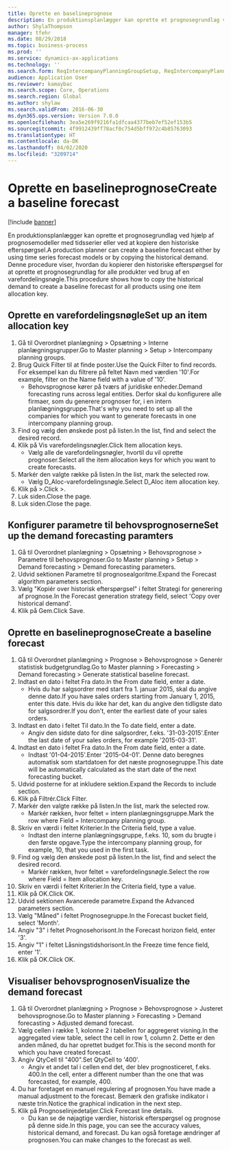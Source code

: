 ```yaml
---
title: Oprette en baselineprognose
description: En produktionsplanlægger kan oprette et prognosegrundlag ved hjælp af prognosemodeller med tidsserier eller ved at kopiere den historiske efterspørgsel.
author: ShylaThompson
manager: tfehr
ms.date: 08/29/2018
ms.topic: business-process
ms.prod: ''
ms.service: dynamics-ax-applications
ms.technology: ''
ms.search.form: ReqIntercompanyPlanningGroupSetup, ReqIntercompanyPlanningGroupAllocKeys, ReqDemPlanForecastParameters, ReqDemPlanCreateForecastDialog, SysQueryForm, ReqDemPlanForecastViewer
audience: Application User
ms.reviewer: kamaybac
ms.search.scope: Core, Operations
ms.search.region: Global
ms.author: shylaw
ms.search.validFrom: 2016-06-30
ms.dyn365.ops.version: Version 7.0.0
ms.openlocfilehash: 3ea5e269f9216fa1dfcaa4377beb7ef52ef153b5
ms.sourcegitcommit: 4f9912439ff78acf0c754d5bff972c4b85763093
ms.translationtype: HT
ms.contentlocale: da-DK
ms.lasthandoff: 04/02/2020
ms.locfileid: "3209714"
---
```

# <a name="create-a-baseline-forecast"></a><span data-ttu-id="4cd64-103">Oprette en baselineprognose</span><span class="sxs-lookup"><span data-stu-id="4cd64-103">Create a baseline forecast</span></span>

[!include [banner](../../includes/banner.md)]

<span data-ttu-id="4cd64-104">En produktionsplanlægger kan oprette et prognosegrundlag ved hjælp af prognosemodeller med tidsserier eller ved at kopiere den historiske efterspørgsel.</span><span class="sxs-lookup"><span data-stu-id="4cd64-104">A production planner can create a baseline forecast either by using time series forecast models or by copying the historical demand.</span></span> <span data-ttu-id="4cd64-105">Denne procedure viser, hvordan du kopierer den historiske efterspørgsel for at oprette et prognosegrundlag for alle produkter ved brug af en varefordelingsnøgle.</span><span class="sxs-lookup"><span data-stu-id="4cd64-105">This procedure shows how to copy the historical demand to create a baseline forecast for all products using one item allocation key.</span></span> 


## <a name="set-up-an-item-allocation-key"></a><span data-ttu-id="4cd64-106">Oprette en varefordelingsnøgle</span><span class="sxs-lookup"><span data-stu-id="4cd64-106">Set up an item allocation key</span></span>
1. <span data-ttu-id="4cd64-107">Gå til Overordnet planlægning > Opsætning > Interne planlægningsgrupper.</span><span class="sxs-lookup"><span data-stu-id="4cd64-107">Go to Master planning > Setup > Intercompany planning groups.</span></span>
2. <span data-ttu-id="4cd64-108">Brug Quick Filter til at finde poster.</span><span class="sxs-lookup"><span data-stu-id="4cd64-108">Use the Quick Filter to find records.</span></span> <span data-ttu-id="4cd64-109">For eksempel kan du filtrere på feltet Navn med værdien '10'.</span><span class="sxs-lookup"><span data-stu-id="4cd64-109">For example, filter on the Name field with a value of '10'.</span></span>
    * <span data-ttu-id="4cd64-110">Behovsprognose kører på tværs af juridiske enheder.</span><span class="sxs-lookup"><span data-stu-id="4cd64-110">Demand forecasting runs across legal entities.</span></span> <span data-ttu-id="4cd64-111">Derfor skal du konfigurere alle firmaer, som du generere prognoser for, i en intern planlægningsgruppe.</span><span class="sxs-lookup"><span data-stu-id="4cd64-111">That's why you need to set up all the companies for which you want to generate forecasts in one intercompany planning group.</span></span>  
3. <span data-ttu-id="4cd64-112">Find og vælg den ønskede post på listen.</span><span class="sxs-lookup"><span data-stu-id="4cd64-112">In the list, find and select the desired record.</span></span>
4. <span data-ttu-id="4cd64-113">Klik på Vis varefordelingsnøgler.</span><span class="sxs-lookup"><span data-stu-id="4cd64-113">Click Item allocation keys.</span></span>
    * <span data-ttu-id="4cd64-114">Vælg alle de varefordelingsnøgler, hvortil du vil oprette prognoser.</span><span class="sxs-lookup"><span data-stu-id="4cd64-114">Select all the item allocation keys for which you want to create forecasts.</span></span>  
5. <span data-ttu-id="4cd64-115">Markér den valgte række på listen.</span><span class="sxs-lookup"><span data-stu-id="4cd64-115">In the list, mark the selected row.</span></span>
    * <span data-ttu-id="4cd64-116">Vælg D_Aloc-varefordelingsnøgle.</span><span class="sxs-lookup"><span data-stu-id="4cd64-116">Select D_Aloc item allocation key.</span></span>  
6. <span data-ttu-id="4cd64-117">Klik på >.</span><span class="sxs-lookup"><span data-stu-id="4cd64-117">Click >.</span></span>
7. <span data-ttu-id="4cd64-118">Luk siden.</span><span class="sxs-lookup"><span data-stu-id="4cd64-118">Close the page.</span></span>
8. <span data-ttu-id="4cd64-119">Luk siden.</span><span class="sxs-lookup"><span data-stu-id="4cd64-119">Close the page.</span></span>

## <a name="set-up-the-demand-forecasting-paramters"></a><span data-ttu-id="4cd64-120">Konfigurer parametre til behovsprognoserne</span><span class="sxs-lookup"><span data-stu-id="4cd64-120">Set up the demand forecasting paramters</span></span>
1. <span data-ttu-id="4cd64-121">Gå til Overordnet planlægning > Opsætning > Behovsprognose > Parametre til behovsprognoser.</span><span class="sxs-lookup"><span data-stu-id="4cd64-121">Go to Master planning > Setup > Demand forecasting > Demand forecasting parameters.</span></span>
2. <span data-ttu-id="4cd64-122">Udvid sektionen Parametre til prognosealgoritme.</span><span class="sxs-lookup"><span data-stu-id="4cd64-122">Expand the Forecast algorithm parameters section.</span></span>
3. <span data-ttu-id="4cd64-123">Vælg "Kopiér over historisk efterspørgsel" i feltet Strategi for generering af prognose.</span><span class="sxs-lookup"><span data-stu-id="4cd64-123">In the Forecast generation strategy field, select 'Copy over historical demand'.</span></span>
4. <span data-ttu-id="4cd64-124">Klik på Gem.</span><span class="sxs-lookup"><span data-stu-id="4cd64-124">Click Save.</span></span>

## <a name="create-a-baseline-forecast"></a><span data-ttu-id="4cd64-125">Oprette en baselineprognose</span><span class="sxs-lookup"><span data-stu-id="4cd64-125">Create a baseline forecast</span></span>
1. <span data-ttu-id="4cd64-126">Gå til Overordnet planlægning > Prognose > Behovsprognose > Generér statistisk budgetgrundlag.</span><span class="sxs-lookup"><span data-stu-id="4cd64-126">Go to Master planning > Forecasting > Demand forecasting > Generate statistical baseline forecast.</span></span>
2. <span data-ttu-id="4cd64-127">Indtast en dato i feltet Fra dato.</span><span class="sxs-lookup"><span data-stu-id="4cd64-127">In the From date field, enter a date.</span></span>
    * <span data-ttu-id="4cd64-128">Hvis du har salgsordrer med start fra 1. januar 2015, skal du angive denne dato.</span><span class="sxs-lookup"><span data-stu-id="4cd64-128">If you have sales orders starting from January 1, 2015, enter this date.</span></span> <span data-ttu-id="4cd64-129">Hvis du ikke har det, kan du angive den tidligste dato for salgsordrer.</span><span class="sxs-lookup"><span data-stu-id="4cd64-129">If you don't, enter the earliest date of your sales orders.</span></span>  
3. <span data-ttu-id="4cd64-130">Indtast en dato i feltet Til dato.</span><span class="sxs-lookup"><span data-stu-id="4cd64-130">In the To date field, enter a date.</span></span>
    * <span data-ttu-id="4cd64-131">Angiv den sidste dato for dine salgsordrer, f.eks. '31-03-2015'.</span><span class="sxs-lookup"><span data-stu-id="4cd64-131">Enter the last date of your sales orders, for example '2015-03-31'.</span></span>  
4. <span data-ttu-id="4cd64-132">Indtast en dato i feltet Fra dato.</span><span class="sxs-lookup"><span data-stu-id="4cd64-132">In the From date field, enter a date.</span></span>
    * <span data-ttu-id="4cd64-133">Indtast '01-04-2015'.</span><span class="sxs-lookup"><span data-stu-id="4cd64-133">Enter '2015-04-01'.</span></span> <span data-ttu-id="4cd64-134">Denne dato beregnes automatisk som startdatoen for det næste prognosegruppe.</span><span class="sxs-lookup"><span data-stu-id="4cd64-134">This date will be automatically calculated as the start date of the next forecasting bucket.</span></span>  
5. <span data-ttu-id="4cd64-135">Udvid posterne for at inkludere sektion.</span><span class="sxs-lookup"><span data-stu-id="4cd64-135">Expand the Records to include section.</span></span>
6. <span data-ttu-id="4cd64-136">Klik på Filtrér.</span><span class="sxs-lookup"><span data-stu-id="4cd64-136">Click Filter.</span></span>
7. <span data-ttu-id="4cd64-137">Markér den valgte række på listen.</span><span class="sxs-lookup"><span data-stu-id="4cd64-137">In the list, mark the selected row.</span></span>
    * <span data-ttu-id="4cd64-138">Markér rækken, hvor feltet = intern planlægningsgruppe.</span><span class="sxs-lookup"><span data-stu-id="4cd64-138">Mark the row where Field = Intercompany planning group.</span></span>  
8. <span data-ttu-id="4cd64-139">Skriv en værdi i feltet Kriterier.</span><span class="sxs-lookup"><span data-stu-id="4cd64-139">In the Criteria field, type a value.</span></span>
    * <span data-ttu-id="4cd64-140">Indtast den interne planlægningsgruppe, f.eks. 10, som du brugte i den første opgave.</span><span class="sxs-lookup"><span data-stu-id="4cd64-140">Type the intercompany planning group, for example, 10, that you used in the first task.</span></span>  
9. <span data-ttu-id="4cd64-141">Find og vælg den ønskede post på listen.</span><span class="sxs-lookup"><span data-stu-id="4cd64-141">In the list, find and select the desired record.</span></span>
    * <span data-ttu-id="4cd64-142">Markér rækken, hvor feltet = varefordelingsnøgle.</span><span class="sxs-lookup"><span data-stu-id="4cd64-142">Select the row where Field = Item allocation key.</span></span>  
10. <span data-ttu-id="4cd64-143">Skriv en værdi i feltet Kriterier.</span><span class="sxs-lookup"><span data-stu-id="4cd64-143">In the Criteria field, type a value.</span></span>
11. <span data-ttu-id="4cd64-144">Klik på OK.</span><span class="sxs-lookup"><span data-stu-id="4cd64-144">Click OK.</span></span>
12. <span data-ttu-id="4cd64-145">Udvid sektionen Avancerede parametre.</span><span class="sxs-lookup"><span data-stu-id="4cd64-145">Expand the Advanced parameters section.</span></span>
13. <span data-ttu-id="4cd64-146">Vælg "Måned" i feltet Prognosegruppe.</span><span class="sxs-lookup"><span data-stu-id="4cd64-146">In the Forecast bucket field, select 'Month'.</span></span>
14. <span data-ttu-id="4cd64-147">Angiv "3" i feltet Prognosehorisont.</span><span class="sxs-lookup"><span data-stu-id="4cd64-147">In the Forecast horizon field, enter '3'.</span></span>
15. <span data-ttu-id="4cd64-148">Angiv "1" i feltet Låsningstidshorisont.</span><span class="sxs-lookup"><span data-stu-id="4cd64-148">In the Freeze time fence field, enter '1'.</span></span>
16. <span data-ttu-id="4cd64-149">Klik på OK.</span><span class="sxs-lookup"><span data-stu-id="4cd64-149">Click OK.</span></span>

## <a name="visualize-the-demand-forecast"></a><span data-ttu-id="4cd64-150">Visualiser behovsprognosen</span><span class="sxs-lookup"><span data-stu-id="4cd64-150">Visualize the demand forecast</span></span>
1. <span data-ttu-id="4cd64-151">Gå til Overordnet planlægning > Prognose > Behovsprognose > Justeret behovsprognose.</span><span class="sxs-lookup"><span data-stu-id="4cd64-151">Go to Master planning > Forecasting > Demand forecasting > Adjusted demand forecast.</span></span>
2. <span data-ttu-id="4cd64-152">Vælg cellen i række 1, kolonne 2 i tabellen for aggregeret visning.</span><span class="sxs-lookup"><span data-stu-id="4cd64-152">In the aggregated view table, select the cell in row 1, column 2.</span></span> <span data-ttu-id="4cd64-153">Dette er den anden måned, du har oprettet budget for.</span><span class="sxs-lookup"><span data-stu-id="4cd64-153">This is the second month for which you have created forecast.</span></span>
3. <span data-ttu-id="4cd64-154">Angiv QtyCell til "400".</span><span class="sxs-lookup"><span data-stu-id="4cd64-154">Set QtyCell to '400'.</span></span>
    * <span data-ttu-id="4cd64-155">Angiv et andet tal i cellen end det, der blev prognosticeret, f.eks. 400.</span><span class="sxs-lookup"><span data-stu-id="4cd64-155">In the cell, enter a different number than the one that was forecasted, for example, 400.</span></span>  
4. <span data-ttu-id="4cd64-156">Du har foretaget en manuel regulering af prognosen.</span><span class="sxs-lookup"><span data-stu-id="4cd64-156">You have made a manual adjustment to the forecast.</span></span> <span data-ttu-id="4cd64-157">Bemærk den grafiske indikator i næste trin.</span><span class="sxs-lookup"><span data-stu-id="4cd64-157">Notice the graphical indication in the next step.</span></span>
5. <span data-ttu-id="4cd64-158">Klik på Prognoselinjedetaljer.</span><span class="sxs-lookup"><span data-stu-id="4cd64-158">Click Forecast line details.</span></span>
    * <span data-ttu-id="4cd64-159">Du kan se de nøjagtige værdier, historisk efterspørgsel og prognose på denne side.</span><span class="sxs-lookup"><span data-stu-id="4cd64-159">In this page, you can see the accuracy values, historical demand, and forecast.</span></span> <span data-ttu-id="4cd64-160">Du kan også foretage ændringer af prognosen.</span><span class="sxs-lookup"><span data-stu-id="4cd64-160">You can make changes to the forecast as well.</span></span>  

